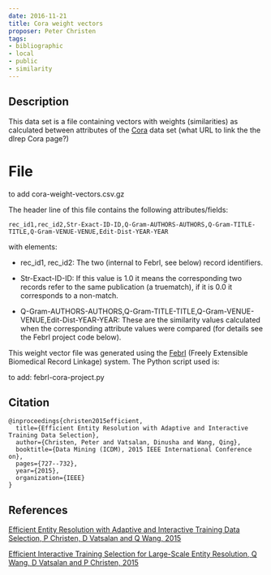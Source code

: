 ```yaml
---
date: 2016-11-21
title: Cora weight vectors
proposer: Peter Christen 
tags:
- bibliographic
- local
- public
- similarity
---
```


## Description

This data set is a file containing vectors with weights (similarities) as calculated between attributes of the [Cora]() data
set (what URL to link the the dlrep Cora page?)

# File

to add cora-weight-vectors.csv.gz

The header line of this file contains the following attributes/fields:

```
rec_id1,rec_id2,Str-Exact-ID-ID,Q-Gram-AUTHORS-AUTHORS,Q-Gram-TITLE-TITLE,Q-Gram-VENUE-VENUE,Edit-Dist-YEAR-YEAR
```

with elements:
- rec_id1, rec_id2: The two (internal to Febrl, see below) record identifiers.

- Str-Exact-ID-ID: If this value is 1.0 it means the corresponding two records refer to the same publication
  (a truematch), if it is 0.0 it corresponds to a non-match.

- Q-Gram-AUTHORS-AUTHORS,Q-Gram-TITLE-TITLE,Q-Gram-VENUE-VENUE,Edit-Dist-YEAR-YEAR: These are the similarity
  values calculated when the corresponding attribute values were compared (for details see the Febrl project
   code below).

This weight vector file was generated using the [Febrl](https://sourceforge.net/projects/febrl/) (Freely Extensible
Biomedical Record Linkage) system. The Python script used is:

to add: febrl-cora-project.py 



## Citation

```
@inproceedings{christen2015efficient,
  title={Efficient Entity Resolution with Adaptive and Interactive Training Data Selection},
  author={Christen, Peter and Vatsalan, Dinusha and Wang, Qing},
  booktitle={Data Mining (ICDM), 2015 IEEE International Conference on},
  pages={727--732},
  year={2015},
  organization={IEEE}
}
```

## References

[Efficient Entity Resolution with Adaptive and Interactive Training Data Selection, P Christen, D Vatsalan
and Q Wang, 2015](http://ieeexplore.ieee.org/document/7373380/)

[Efficient Interactive Training Selection for Large-Scale Entity Resolution, Q Wang, D Vatsalan and P
Christen, 2015](http://link.springer.com/chapter/10.1007/978-3-319-18032-8_44)
